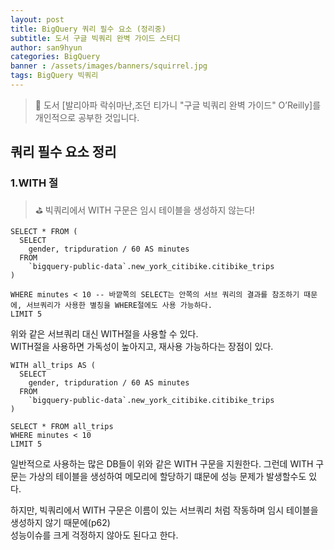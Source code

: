 ```yaml
---
layout: post
title: BigQuery 쿼리 필수 요소 (정리중)
subtitle: 도서 구글 빅쿼리 완벽 가이드 스터디
author: san9hyun
categories: BigQuery
banner : /assets/images/banners/squirrel.jpg
tags: BigQuery 빅쿼리
---
```



> 🧑 도서 [발리아파 락쉬마난,조던 티가니 "구글 빅쿼리 완벽 가이드" O’Reilly]를 개인적으로 공부한 것입니다.

## 쿼리 필수 요소 정리

### 1.WITH 절 

> ⛳️ 빅쿼리에서 WITH 구문은 임시 테이블을 생성하지 않는다!

```
SELECT * FROM (
  SELECT
    gender, tripduration / 60 AS minutes
  FROM
    `bigquery-public-data`.new_york_citibike.citibike_trips
)

WHERE minutes < 10 -- 바깥쪽의 SELECT는 안쪽의 서브 쿼리의 결과를 참조하기 때문에, 서브쿼리가 사용한 별칭을 WHERE절에도 사용 가능하다.
LIMIT 5   
```

위와 같은 서브쿼리 대신 WITH절을 사용할 수 있다. <br>
WITH절을 사용하면 가독성이 높아지고, 재사용 가능하다는 장점이 있다.<br>

```
WITH all_trips AS (
  SELECT
    gender, tripduration / 60 AS minutes
  FROM
    `bigquery-public-data`.new_york_citibike.citibike_trips
)

SELECT * FROM all_trips
WHERE minutes < 10 
LIMIT 5   
```

일반적으로 사용하는 많은 DB들이 위와 같은 WITH 구문을 지원한다.
그런데 WITH 구문는 가상의 테이블을 생성하여 메모리에 할당하기 떄문에 성능 문제가 발생할수도 있다.

하지만, 
빅쿼리에서 WITH 구문은 이름이 있는 서브쿼리 처럼 작동하며 임시 테이블을 생성하지 않기 때문에(p62)<br>
성능이슈를 크게 걱정하지 않아도 된다고 한다.

